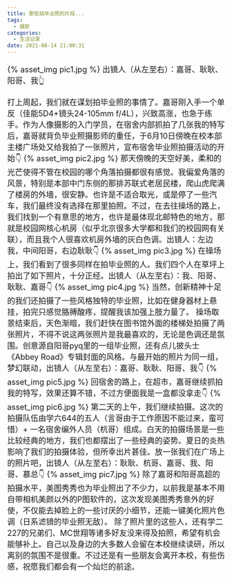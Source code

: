 ```yaml
---
title: 那些拍毕业照的片段...
tags:
  - 摄影
categories:
  - 生活记录
date: 2021-06-14 21:00:31
---
```



<font size=4>

{% asset_img pic1.jpg %}
出镜人（从左至右）：嘉哥、耿耿、阳哥、我👆

打上周起，我们就在谋划拍毕业照的事情了。嘉哥刚入手一个单反（佳能5D4+镜头24-105mm f/4L），兴致高涨，也急于练手。作为人像摄影的入门学员，在宿舍内部抓拍了几张我的特写后，嘉哥就背负毕业照摄影师的重任，于6月10日傍晚在校本部主楼广场处又给我拍了一张照片，宣布宿舍毕业照拍摄活动的开始👇
{% asset_img pic2.jpg %}
那天傍晚的天空好美，柔和的光芒使得不管在校园的哪个角落拍摄都很有感觉。我偏爱角落的风景，特别是本部中门东侧的那排苏联式老居民楼，爬山虎爬满了楼房的外墙，很安静。也许是不适合取光，或是停了一些汽车，我们最终没有选择在那里拍照。不过，在去往操场的路上，我们找到一个有意思的地方，也许是最体现北邮特色的地方，那就是校园网核心机房（似乎北京很多大学都和我们的校园网有关联），而且我个人很喜欢机房外墙的灰白色调。出镜人：左边我，中间阳哥，右边耿耿👇
{% asset_img pic3.jpg %}
在操场上，我们看到了很多同样在拍毕业照的人。我们四个人在草坪上拍出了如下照片，十分正经。出镜人（从左至右）：我、阳哥、耿耿、嘉哥👇
{% asset_img pic4.jpg %}
当然，创新精神十足的我们还拍摄了一些风格独特的毕业照，比如在健身器材上悬挂，拍完只感觉胳膊酸疼，提醒我该加强上肢力量了。
操场取景结束后，天色渐暗，我们赶快在图书馆外面的楼梯处拍摄了两张照片，不得不说这两张照片是我最喜欢的，无论是色调还是氛围。创意源自阳哥pyq里的一组毕业照，还有点儿披头士《Abbey Road》专辑封面的风格。与最开始的照片为同一组，梦幻联动，出镜人（从左至右）：嘉哥、耿耿、阳哥、我👇
{% asset_img pic5.jpg %}
回宿舍的路上，在超市，嘉哥继续抓拍我的特写，效果还算不错，不过方便面我是一盒都没拿走👇
{% asset_img pic6.jpg %}
第二天的上午，我们继续拍摄。这次的拍摄队伍由学六644的五人（言哥由于工作原因不能过来，蛮可惜）+ 一名宿舍编外人员（杭哥）组成。白天的拍摄场景是一些比较经典的地方，我们也都摆出了一些经典的姿势。夏日的炎热影响了我们的拍摄体验，但所幸出片甚佳。放一张我们在广场上的照片吧，出镜人（从左至右）：耿耿、杭哥、嘉哥、我、阳哥、慕总👇
{% asset_img pic7.jpg %}
除了嘉哥和阳哥高超的拍摄水平，美图秀秀也为毕业照出了不少力，以前我是基本不用自带相机美颜以外的P图软件的，这次发现美图秀秀意外的好使，不仅能去掉脸上的一些讨厌的小细节，还能一键美化照片色调（日系滤镜的毕业照无敌）。
除了照片里的这些人，还有学二227的兄弟们、MC世翔等诸多好友没来得及拍照，希望有机会能够补上。自己以及身边的大多数人会留在本校继续读研，所以离别的氛围不是很重。不过还是有一些朋友会离开本校，有些伤感，祝愿我们都会有一个灿烂的前途。

</font>